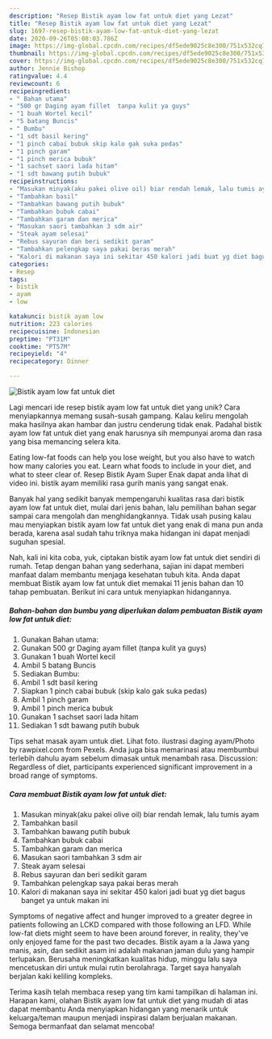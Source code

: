 ```yaml
---
description: "Resep Bistik ayam low fat untuk diet yang Lezat"
title: "Resep Bistik ayam low fat untuk diet yang Lezat"
slug: 1697-resep-bistik-ayam-low-fat-untuk-diet-yang-lezat
date: 2020-09-26T05:08:03.786Z
image: https://img-global.cpcdn.com/recipes/df5ede9025c8e300/751x532cq70/bistik-ayam-low-fat-untuk-diet-foto-resep-utama.jpg
thumbnail: https://img-global.cpcdn.com/recipes/df5ede9025c8e300/751x532cq70/bistik-ayam-low-fat-untuk-diet-foto-resep-utama.jpg
cover: https://img-global.cpcdn.com/recipes/df5ede9025c8e300/751x532cq70/bistik-ayam-low-fat-untuk-diet-foto-resep-utama.jpg
author: Jennie Bishop
ratingvalue: 4.4
reviewcount: 6
recipeingredient:
- " Bahan utama"
- "500 gr Daging ayam fillet  tanpa kulit ya guys"
- "1 buah Wortel kecil"
- "5 batang Buncis"
- " Bumbu"
- "1 sdt basil kering"
- "1 pinch cabai bubuk skip kalo gak suka pedas"
- "1 pinch garam"
- "1 pinch merica bubuk"
- "1 sachset saori lada hitam"
- "1 sdt bawang putih bubuk"
recipeinstructions:
- "Masukan minyak(aku pakei olive oil) biar rendah lemak, lalu tumis ayam"
- "Tambahkan basil"
- "Tambahkan bawang putih bubuk"
- "Tambahkan bubuk cabai"
- "Tambahkan garam dan merica"
- "Masukan saori tambahkan 3 sdm air"
- "Steak ayam selesai"
- "Rebus sayuran dan beri sedikit garam"
- "Tambahkan pelengkap saya pakai beras merah"
- "Kalori di makanan saya ini sekitar 450 kalori jadi buat yg diet bagus banget ya untuk makan ini"
categories:
- Resep
tags:
- bistik
- ayam
- low

katakunci: bistik ayam low 
nutrition: 223 calories
recipecuisine: Indonesian
preptime: "PT31M"
cooktime: "PT57M"
recipeyield: "4"
recipecategory: Dinner

---
```



![Bistik ayam low fat untuk diet](https://img-global.cpcdn.com/recipes/df5ede9025c8e300/751x532cq70/bistik-ayam-low-fat-untuk-diet-foto-resep-utama.jpg)

Lagi mencari ide resep bistik ayam low fat untuk diet yang unik? Cara menyiapkannya memang susah-susah gampang. Kalau keliru mengolah maka hasilnya akan hambar dan justru cenderung tidak enak. Padahal bistik ayam low fat untuk diet yang enak harusnya sih mempunyai aroma dan rasa yang bisa memancing selera kita.

Eating low-fat foods can help you lose weight, but you also have to watch how many calories you eat. Learn what foods to include in your diet, and what to steer clear of. Resep Bistik Ayam Super Enak dapat anda lihat di video ini. bistik ayam memiliki rasa gurih manis yang sangat enak.

Banyak hal yang sedikit banyak mempengaruhi kualitas rasa dari bistik ayam low fat untuk diet, mulai dari jenis bahan, lalu pemilihan bahan segar sampai cara mengolah dan menghidangkannya. Tidak usah pusing kalau mau menyiapkan bistik ayam low fat untuk diet yang enak di mana pun anda berada, karena asal sudah tahu triknya maka hidangan ini dapat menjadi suguhan spesial.


Nah, kali ini kita coba, yuk, ciptakan bistik ayam low fat untuk diet sendiri di rumah. Tetap dengan bahan yang sederhana, sajian ini dapat memberi manfaat dalam membantu menjaga kesehatan tubuh kita. Anda dapat membuat Bistik ayam low fat untuk diet memakai 11 jenis bahan dan 10 tahap pembuatan. Berikut ini cara untuk menyiapkan hidangannya.

<!--inarticleads1-->

##### Bahan-bahan dan bumbu yang diperlukan dalam pembuatan Bistik ayam low fat untuk diet:

1. Gunakan  Bahan utama:
1. Gunakan 500 gr Daging ayam fillet  (tanpa kulit ya guys)
1. Gunakan 1 buah Wortel kecil
1. Ambil 5 batang Buncis
1. Sediakan  Bumbu:
1. Ambil 1 sdt basil kering
1. Siapkan 1 pinch cabai bubuk (skip kalo gak suka pedas)
1. Ambil 1 pinch garam
1. Ambil 1 pinch merica bubuk
1. Gunakan 1 sachset saori lada hitam
1. Sediakan 1 sdt bawang putih bubuk


Tips sehat masak ayam untuk diet. Lihat foto. ilustrasi daging ayam/Photo by rawpixel.com from Pexels. Anda juga bisa memarinasi atau membumbui terlebih dahulu ayam sebelum dimasak untuk menambah rasa. Discussion: Regardless of diet, participants experienced significant improvement in a broad range of symptoms. 

<!--inarticleads2-->

##### Cara membuat Bistik ayam low fat untuk diet:

1. Masukan minyak(aku pakei olive oil) biar rendah lemak, lalu tumis ayam
1. Tambahkan basil
1. Tambahkan bawang putih bubuk
1. Tambahkan bubuk cabai
1. Tambahkan garam dan merica
1. Masukan saori tambahkan 3 sdm air
1. Steak ayam selesai
1. Rebus sayuran dan beri sedikit garam
1. Tambahkan pelengkap saya pakai beras merah
1. Kalori di makanan saya ini sekitar 450 kalori jadi buat yg diet bagus banget ya untuk makan ini


Symptoms of negative affect and hunger improved to a greater degree in patients following an LCKD compared with those following an LFD. While low-fat diets might seem to have been around forever, in reality, they&#39;ve only enjoyed fame for the past two decades. Bistik ayam a la Jawa yang manis, asin, dan sedikit asam ini adalah makanan jaman dulu yang hampir terlupakan. Berusaha meningkatkan kualitas hidup, minggu lalu saya mencetuskan diri untuk mulai rutin berolahraga. Target saya hanyalah berjalan kaki keliling kompleks. 

Terima kasih telah membaca resep yang tim kami tampilkan di halaman ini. Harapan kami, olahan Bistik ayam low fat untuk diet yang mudah di atas dapat membantu Anda menyiapkan hidangan yang menarik untuk keluarga/teman maupun menjadi inspirasi dalam berjualan makanan. Semoga bermanfaat dan selamat mencoba!
